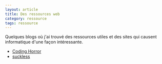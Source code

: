 ```yaml
---
layout: article
title: Des ressources web
category: ressource
tags: ressource
---
```


Quelques blogs où j'ai trouvé des ressources utiles et des sites qui causent informatique d'une façon intéressante.

<!--more-->
+ [Coding Horror](https://blog.codinghorror.com/)
+ [suckless](https://suckless.org/)

